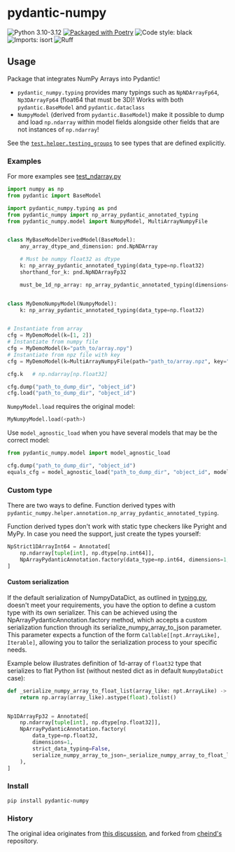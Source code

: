 # pydantic-numpy

![Python 3.10-3.12](https://img.shields.io/badge/python-3.9--3.12-blue.svg)
[![Packaged with Poetry](https://img.shields.io/badge/packaging-poetry-cyan.svg)](https://python-poetry.org/)
![Code style: black](https://img.shields.io/badge/code%20style-black-000000.svg)
![Imports: isort](https://img.shields.io/badge/%20imports-isort-%231674b1?style=flat&labelColor=ef8336)
![Ruff](https://img.shields.io/endpoint?url=https://raw.githubusercontent.com/astral-sh/ruff/main/assets/badge/v2.json)


## Usage

Package that integrates NumPy Arrays into Pydantic!

- `pydantic_numpy.typing` provides many typings such as `NpNDArrayFp64`, `Np3DArrayFp64` (float64 that must be 3D)! Works with both `pydantic.BaseModel` and `pydantic.dataclass`
- `NumpyModel` (derived from `pydantic.BaseModel`) make it possible to dump and load `np.ndarray` within model fields alongside other fields that are not instances of `np.ndarray`!

See the [`test.helper.testing_groups`](https://github.com/caniko/pydantic-numpy/blob/trunk/tests/helper/testing_groups.py) to see types that are defined explicitly.

### Examples

For more examples see [test_ndarray.py](./tests/test_typing.py)

```python
import numpy as np
from pydantic import BaseModel

import pydantic_numpy.typing as pnd
from pydantic_numpy import np_array_pydantic_annotated_typing
from pydantic_numpy.model import NumpyModel, MultiArrayNumpyFile


class MyBaseModelDerivedModel(BaseModel):
    any_array_dtype_and_dimension: pnd.NpNDArray

    # Must be numpy float32 as dtype
    k: np_array_pydantic_annotated_typing(data_type=np.float32)
    shorthand_for_k: pnd.NpNDArrayFp32

    must_be_1d_np_array: np_array_pydantic_annotated_typing(dimensions=1)


class MyDemoNumpyModel(NumpyModel):
    k: np_array_pydantic_annotated_typing(data_type=np.float32)


# Instantiate from array
cfg = MyDemoModel(k=[1, 2])
# Instantiate from numpy file
cfg = MyDemoModel(k="path_to/array.npy")
# Instantiate from npz file with key
cfg = MyDemoModel(k=MultiArrayNumpyFile(path="path_to/array.npz", key="k"))

cfg.k   # np.ndarray[np.float32]

cfg.dump("path_to_dump_dir", "object_id")
cfg.load("path_to_dump_dir", "object_id")
```

`NumpyModel.load` requires the original model:
```python
MyNumpyModel.load(<path>)
```
Use `model_agnostic_load` when you have several models that may be the correct model:

```python
from pydantic_numpy.model import model_agnostic_load

cfg.dump("path_to_dump_dir", "object_id")
equals_cfg = model_agnostic_load("path_to_dump_dir", "object_id", models=[MyNumpyModel, MyDemoModel])
```

### Custom type
There are two ways to define. Function derived types with `pydantic_numpy.helper.annotation.np_array_pydantic_annotated_typing`.

Function derived types don't work with static type checkers like Pyright and MyPy. In case you need the support,
just create the types yourself:
    
```python
NpStrict1DArrayInt64 = Annotated[
    np.ndarray[tuple[int], np.dtype[np.int64]],
    NpArrayPydanticAnnotation.factory(data_type=np.int64, dimensions=1, strict_data_typing=True),
]
```

#### Custom serialization

If the default serialization of NumpyDataDict, as outlined in [typing.py](https://github.com/caniko/pydantic-numpy/blob/trunk/pydantic_numpy/helper/typing.py), doesn't meet your requirements, you have the option to define a custom type with its own serializer. This can be achieved using the NpArrayPydanticAnnotation.factory method, which accepts a custom serialization function through its serialize_numpy_array_to_json parameter. This parameter expects a function of the form `Callable[[npt.ArrayLike], Iterable]`, allowing you to tailor the serialization process to your specific needs.

Example below illustrates definition of 1d-array of `float32` type that serializes to flat Python list (without nested dict as in default `NumpyDataDict` case):

```python
def _serialize_numpy_array_to_float_list(array_like: npt.ArrayLike) -> Iterable:
    return np.array(array_like).astype(float).tolist()


Np1DArrayFp32 = Annotated[
    np.ndarray[tuple[int], np.dtype[np.float32]],
    NpArrayPydanticAnnotation.factory(
        data_type=np.float32,
        dimensions=1,
        strict_data_typing=False,
        serialize_numpy_array_to_json=_serialize_numpy_array_to_float_list,
    ),
]
```

### Install
```shell
pip install pydantic-numpy
```

### History
The original idea originates from [this discussion](https://gist.github.com/danielhfrank/00e6b8556eed73fb4053450e602d2434), and forked from [cheind's](https://github.com/cheind/pydantic-numpy) repository.
